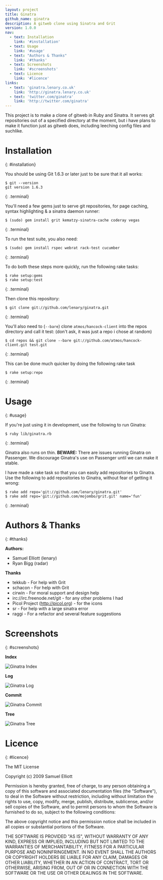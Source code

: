 ```yaml
---
layout: project
title: Ginatra
github_name: ginatra
description: A gitweb clone using Sinatra and Grit
version: 1.0.0
nav:
  - text: Installation
    link: '#installation'
  - text: Usage
    link: '#usage'
  - text: "Authors & Thanks"
    link: '#thanks'
  - text: Screenshots
    link: '#screenshots'
  - text: Licence
    link: '#licence'
links:
  - text: 'ginatra.lenary.co.uk'
    link: 'http://ginatra.lenary.co.uk'
  - text: 'twitter.com/ginatra'
    link: 'http://twitter.com/ginatra'
---
```

This project  is to make a  clone of gitweb in  Ruby and Sinatra. It  serves git
repositories out  of a specified  directory at the moment,  but i have  plans to
make  it function  just  as gitweb  does, including  leeching  config files  and
suchlike.

Installation
============
{: #installation}

You should be using Git 1.6.3 or later just to be sure that it all works:

    $ git --version
    git version 1.6.3
{: .terminal}

You'll need a few gems just to serve git repositories, for page caching, syntax highlighting & a sinatra daemon runner:

    $ (sudo) gem install grit kematzy-sinatra-cache coderay vegas
{: .terminal}

To run the test suite, you also need:

    $ (sudo) gem install rspec webrat rack-test cucumber
{: .terminal}

To do both these steps more quickly, run the following rake tasks:

    $ rake setup:gems
    $ rake setup:test
{: .terminal}
    
Then clone this repository:

    $ git clone git://github.com/lenary/ginatra.git
{: .terminal}
    
You'll  also need  to  (`--bare`) clone  `atmos/hancock-client`  into the  repos
directory and call it test: (don't ask, it was just a repo i chose at random)

    $ cd repos && git clone --bare git://github.com/atmos/hancock-client.git test.git
{: .terminal}

This can be done much quicker by doing the following rake task

    $ rake setup:repo
{: .terminal}
    
Usage
=====
{: #usage}
        
If you're just using it in development, use the following to run Ginatra:

    $ ruby lib/ginatra.rb
{: .terminal}
    
Ginatra  also runs  on thin.  **BEWARE:** There  are issues  running Ginatra  on
Passenger. We discourage Ginatra's use on Passenger until we can make it stable.

I have made a rake task so that  you can easily add repositories to Ginatra. Use
the following to add repositories to Ginatra, without fear of getting it wrong:

    $ rake add repo='git://github.com/lenary/ginatra.git'
    $ rake add repo='git://github.com/mojombo/grit.git' name='fun'
{: .terminal}

Authors & Thanks
================
{: #thanks}

**Authors:**

- Samuel Elliott (lenary)
- Ryan Bigg (radar)

**Thanks**

- tekkub - For help with Grit
- schacon - For help with Grit
- cirwin - For moral support and design help
- irc://irc.freenode.net/git - for any other problems I had
- Picol Project (http://picol.org) - for the icons
- sr - For help with a large sinatra error
- raggi - For a refactor and several feature suggestions

Screenshots
===========
{: #screenshots}

**Index**

![Ginatra Index](http://lenary-uploads.appspot.com/img/i?id=ag5sZW5hcnktdXBsb2Fkc3IMCxIFSW1hZ2UYox8M&w=500&h=500 "Ginatra Index")

**Log**

![Ginatra Log](http://lenary-uploads.appspot.com/img/i?id=ag5sZW5hcnktdXBsb2Fkc3IMCxIFSW1hZ2UYvRcM&w=500&h=500 "Ginatra Log")

**Commit**

![Ginatra Commit](http://lenary-uploads.appspot.com/img/i?id=ag5sZW5hcnktdXBsb2Fkc3IMCxIFSW1hZ2UYvBcM&w=500&h=500 "Ginatra Commit")

**Tree**

![Ginatra Tree](http://lenary-uploads.appspot.com/img/i?id=ag5sZW5hcnktdXBsb2Fkc3IMCxIFSW1hZ2UYpB8M&w=500&h=500 "Ginatra Tree")

Licence
=======
{: #licence}

The MIT License

Copyright (c) 2009 Samuel Elliott

Permission is hereby granted, free of charge,  to any person obtaining a copy of
this software  and associated documentation  files (the "Software"), to  deal in
the Software  without restriction,  including without  limitation the  rights to
use, copy, modify, merge, publish, distribute, sublicense, and/or sell copies of
the Software, and to permit persons to  whom the Software is furnished to do so,
subject to the following conditions:

The above copyright  notice and this permission notice shall  be included in all
copies or substantial portions of the Software.

THE  SOFTWARE IS  PROVIDED "AS  IS", WITHOUT  WARRANTY OF  ANY KIND,  EXPRESS OR
IMPLIED, INCLUDING BUT NOT LIMITED TO THE WARRANTIES OF MERCHANTABILITY, FITNESS
FOR A PARTICULAR  PURPOSE AND NONINFRINGEMENT. IN NO EVENT  SHALL THE AUTHORS OR
COPYRIGHT HOLDERS BE  LIABLE FOR ANY CLAIM, DAMAGES OR  OTHER LIABILITY, WHETHER
IN  AN ACTION  OF  CONTRACT, TORT  OR  OTHERWISE,  ARISING FROM,  OUT  OF OR  IN
CONNECTION WITH THE SOFTWARE OR THE USE OR OTHER DEALINGS IN THE SOFTWARE.

